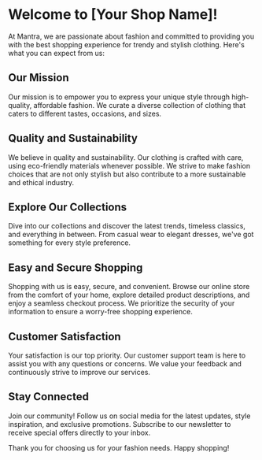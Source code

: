 # Welcome to [Your Shop Name]!

At Mantra, we are passionate about fashion and committed to providing you with the best shopping experience for trendy and stylish clothing. Here's what you can expect from us:

## Our Mission

Our mission is to empower you to express your unique style through high-quality, affordable fashion. We curate a diverse collection of clothing that caters to different tastes, occasions, and sizes.

## Quality and Sustainability

We believe in quality and sustainability. Our clothing is crafted with care, using eco-friendly materials whenever possible. We strive to make fashion choices that are not only stylish but also contribute to a more sustainable and ethical industry.

## Explore Our Collections

Dive into our collections and discover the latest trends, timeless classics, and everything in between. From casual wear to elegant dresses, we've got something for every style preference.

## Easy and Secure Shopping

Shopping with us is easy, secure, and convenient. Browse our online store from the comfort of your home, explore detailed product descriptions, and enjoy a seamless checkout process. We prioritize the security of your information to ensure a worry-free shopping experience.

## Customer Satisfaction

Your satisfaction is our top priority. Our customer support team is here to assist you with any questions or concerns. We value your feedback and continuously strive to improve our services.

## Stay Connected

Join our community! Follow us on social media for the latest updates, style inspiration, and exclusive promotions. Subscribe to our newsletter to receive special offers directly to your inbox.

Thank you for choosing us for your fashion needs. Happy shopping!